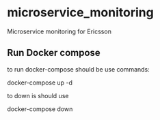 # microservice_monitoring
Microservice monitoring for Ericsson

## Run Docker compose

to run docker-compose should be use commands:

docker-compose up -d

to down is should use 

docker-compose down
